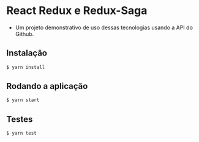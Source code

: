 # React Redux e Redux-Saga

* Um projeto demonstrativo de uso dessas tecnologias usando a API do Github.

## Instalação
```bash
$ yarn install
```

## Rodando a aplicação
```bash
$ yarn start
```

## Testes
```bash
$ yarn test
```